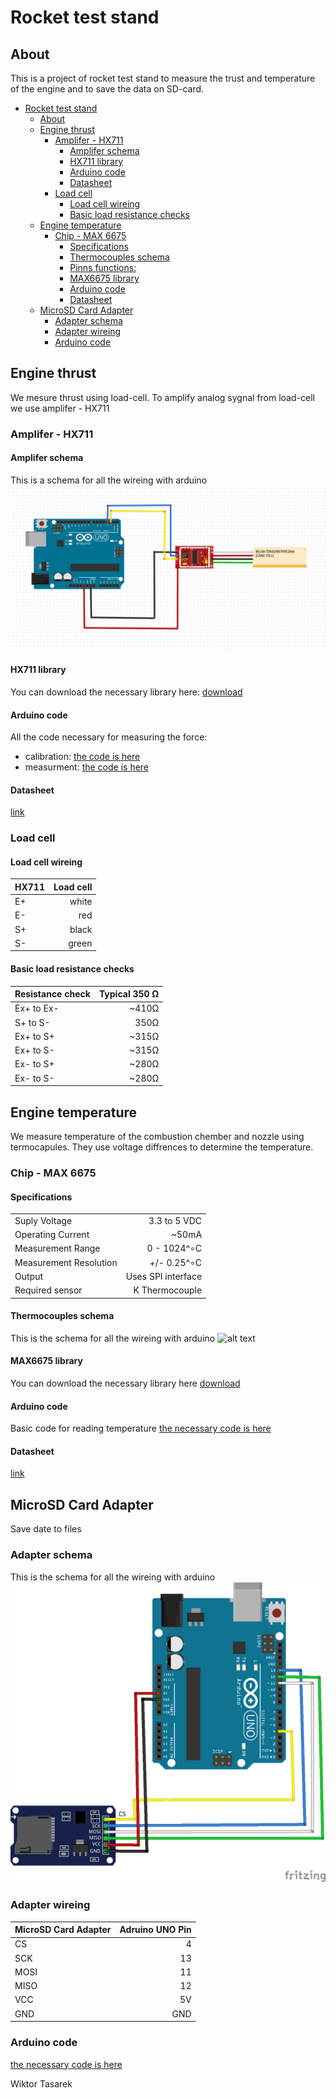 # Rocket test stand

## About
This is a project of rocket test stand to measure the trust and temperature of the engine and to save the data on SD-card.

- [Rocket test stand](#rocket-test-stand)
  * [About](#about)
  * [Engine thrust](#engine-thrust)
    + [Amplifer - HX711](#amplifer---hx711)
      - [Amplifer schema](#amplifer-schema)
      - [HX711 library](#hx711-library)
      - [Arduino code](#arduino-code)
      - [Datasheet](#datasheet)
    + [Load cell](#load-cell)
      - [Load cell wireing](#load-cell-wireing)
      - [Basic load resistance checks](#basic-load-resistance-checks)
  * [Engine temperature](#engine-temperature)
    + [Chip - MAX 6675](#chip---max-6675)
      - [Specifications](#specifications)
      - [Thermocouples schema](#thermocouples-schema)
      - [Pinns functions:](#pinns-functions-)
      - [MAX6675 library](#max6675-library)
      - [Arduino code](#arduino-code-1)
      - [Datasheet](#datasheet-1)
  * [MicroSD Card Adapter](#microsd-card-adapter)
    + [Adapter schema](#adapter-schema)
    + [Adapter wireing](#adapter-wireing)
    + [Arduino code](#arduino-code-2)





## Engine thrust
We mesure thrust using load-cell. To amplify analog sygnal from load-cell we use amplifer - HX711

### Amplifer - HX711

#### Amplifer schema
This is a schema for all the wireing with arduino
![alt text](https://github.com/Tyraka/Rocket-test-stand/blob/master/Engine%20thrust/amplifier_schema.png "Logo Title Text 1")

#### HX711 library
You can download the necessary library here:
[download](https://halckemy.s3.amazonaws.com/uploads/attachments/392655/HX711-master.zip)

#### Arduino code
All the code necessary for measuring the force:
- calibration:
[the code is here](https://github.com/Tyraka/Rocket-test-stand/blob/master/Engine%20thrust/calibration.ino)
- measurment:
[the code is here](https://github.com/Tyraka/Rocket-test-stand/blob/master/Engine%20thrust/measurement.ino)

#### Datasheet
[link](https://circuits4you.com/wp-content/uploads/2016/11/hx711_datasheet_english.pdf)

### Load cell

#### Load cell wireing
| HX711 | Load cell |
|-------|----------:|
| E+    | white     |
| E-    | red       |
| S+    | black     |
| S-    | green     |

#### Basic load resistance checks
| Resistance check | Typical 350 Ω |
|------------------|--------------:|
| Ex+ to Ex-       | ~410Ω         |
| S+ to S-         | 350Ω          |
| Ex+ to S+        | ~315Ω         |
| Ex+ to S-        | ~315Ω         |
| Ex- to S+        | ~280Ω         |
| Ex- to S-        | ~280Ω         |

## Engine temperature
We measure temperature of the combustion chember and nozzle using termocapules. They use voltage diffrences to determine the temperature.

### Chip - MAX 6675

#### Specifications
|                        |                    |
|------------------------|-------------------:|
| Suply Voltage          | 3.3 to 5 VDC       |
| Operating Current      | ~50mA              |
| Measurement Range      | 0 - 1024^∘C        |
| Measurement Resolution | +/- 0.25^∘C        |
| Output                 | Uses SPI interface |
| Required sensor        | K Thermocouple     |

#### Thermocouples schema
This is the schema for all the wireing with arduino
![alt text](https://github.com/Tyraka/Stand/blob/master/Engine%20temperature/thermocouples_schema.png)

#### MAX6675 library
You can download the necessary library here
[download](https://github.com/adafruit/MAX6675-library)

#### Arduino code
Basic code for reading temperature
[the necessary code is here](https://github.com/Tyraka/Rocket-test-stand/blob/master/Engine%20temperature/thermocouples_schema.png)

#### Datasheet
[link](http://henrysbench.capnfatz.com/wp-content/uploads/2015/05/MAX6675-Datasheet.pdf)

## MicroSD Card Adapter
Save date to files

### Adapter schema
This is the schema for all the wireing with arduino
![alt text](https://github.com/Tyraka/Rocket-test-stand/blob/master/MicroSD%20Card%20Adapter/fritzing_bb.png)

### Adapter wireing
| MicroSD Card Adapter | Adruino UNO Pin |
|----------------------|----------------:|
|          CS          |        4        |
|          SCK         |        13       |
|          MOSI        |        11       |
|          MISO        |        12       |
|          VCC         |        5V       |
|          GND         |        GND      |

### Arduino code
[the necessary code is here](https://github.com/Tyraka/Rocket-test-stand/blob/master/MicroSD%20Card%20Adapter/save_to_file.ino)

Wiktor Tasarek
